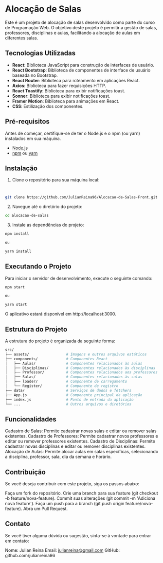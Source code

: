 # Alocação de Salas

Este é um projeto de alocação de salas desenvolvido como parte do curso de Programação Web. O objetivo deste projeto é permitir a gestão de salas, professores, disciplinas e aulas, facilitando a alocação de aulas em diferentes salas.

## Tecnologias Utilizadas

- **React**: Biblioteca JavaScript para construção de interfaces de usuário.
- **React Bootstrap**: Biblioteca de componentes de interface de usuário baseada no Bootstrap.
- **React Router**: Biblioteca para roteamento em aplicações React.
- **Axios**: Biblioteca para fazer requisições HTTP.
- **React Toastify**: Biblioteca para exibir notificações toast.
- **Sonner**: Biblioteca para exibir notificações toast.
- **Framer Motion**: Biblioteca para animações em React.
- **CSS**: Estilização dos componentes.

## Pré-requisitos

Antes de começar, certifique-se de ter o Node.js e o npm (ou yarn) instalados em sua máquina.

- [Node.js](https://nodejs.org/)
- [npm](https://www.npmjs.com/) ou [yarn](https://yarnpkg.com/)

## Instalação

1. Clone o repositório para sua máquina local:

```bash


git clone https://github.com/JulianReina96/Alocacao-de-Salas-Front.git
```

2. Navegue até o diretório do projeto:

```bash
cd alocacao-de-salas
```
3. Instale as dependências do projeto:

```bash
npm install

ou

yarn install

```
## Executando o Projeto

Para iniciar o servidor de desenvolvimento, execute o seguinte comando:
```bash
npm start

ou

yarn start
```
O aplicativo estará disponível em http://localhost:3000.

## Estrutura do Projeto
A estrutura do projeto é organizada da seguinte forma:
```bash
src/
├── assets/                 # Imagens e outros arquivos estáticos
├── components/             # Componentes React
│   ├── Aulas/              # Componentes relacionados às aulas
│   ├── Disciplinas/        # Componentes relacionados às disciplinas
│   ├── Professor/          # Componentes relacionados aos professores
│   ├── Salas/              # Componentes relacionados às salas
│   ├── loader/             # Componente de carregamento
│   └── Register/           # Componente de registro
├── data/                   # Serviços de dados e fetchers
├── App.js                  # Componente principal da aplicação
├── index.js                # Ponto de entrada da aplicação
└── ...                     # Outros arquivos e diretórios
```

## Funcionalidades
Cadastro de Salas: Permite cadastrar novas salas e editar ou remover salas existentes.
Cadastro de Professores: Permite cadastrar novos professores e editar ou remover professores existentes.
Cadastro de Disciplinas: Permite cadastrar novas disciplinas e editar ou remover disciplinas existentes.
Alocação de Aulas: Permite alocar aulas em salas específicas, selecionando a disciplina, professor, sala, dia da semana e horário.


## Contribuição
Se você deseja contribuir com este projeto, siga os passos abaixo:

Faça um fork do repositório.
Crie uma branch para sua feature (git checkout -b feature/nova-feature).
Commit suas alterações (git commit -m 'Adiciona nova feature').
Faça um push para a branch (git push origin feature/nova-feature).
Abra um Pull Request.


## Contato
Se você tiver alguma dúvida ou sugestão, sinta-se à vontade para entrar em contato:

Nome: Julian Reina
Email: julianreina@gmail.com
GitHub: github.com/julianreina96
